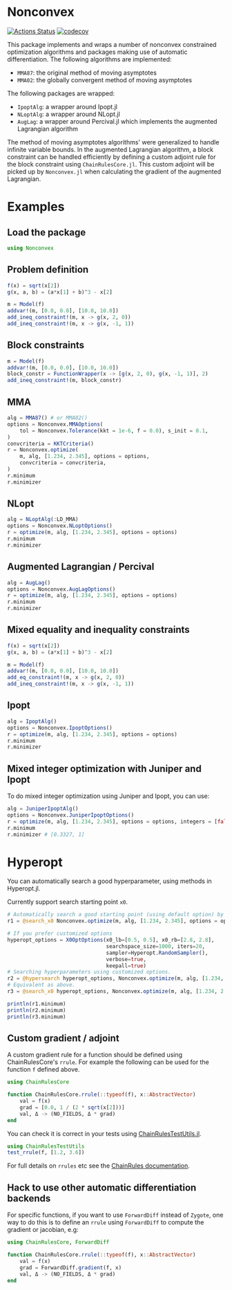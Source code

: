 # Nonconvex

[![Actions Status](https://github.com/mohamed82008/Nonconvex.jl/workflows/CI/badge.svg)](https://github.com/mohamed82008/Nonconvex.jl/actions)
[![codecov](https://codecov.io/gh/mohamed82008/Nonconvex.jl/branch/master/graph/badge.svg)](https://codecov.io/gh/mohamed82008/Nonconvex.jl)


This package implements and wraps a number of nonconvex constrained optimization algorithms and packages making use of automatic differentiation. The following algorithms are implemented:
- `MMA87`: the original method of moving asymptotes
- `MMA02`: the globally convergent method of moving asymptotes

The following packages are wrapped:
- `IpoptAlg`: a wrapper around Ipopt.jl
- `NLoptAlg`: a wrapper around NLopt.jl
- `AugLag`: a wrapper around Percival.jl which implements the augmented Lagrangian algorithm

The method of moving asymptotes algorithms' were generalized to handle infinite variable bounds. In the augmented Lagrangian algorithm, a block constraint can be handled efficiently by defining a custom adjoint rule for the block constraint using `ChainRulesCore.jl`. This custom adjoint will be picked up by `Nonconvex.jl` when calculating the gradient of the augmented Lagrangian.

# Examples

## Load the package

```julia
using Nonconvex
```

## Problem definition

```julia
f(x) = sqrt(x[2])
g(x, a, b) = (a*x[1] + b)^3 - x[2]

m = Model(f)
addvar!(m, [0.0, 0.0], [10.0, 10.0])
add_ineq_constraint!(m, x -> g(x, 2, 0))
add_ineq_constraint!(m, x -> g(x, -1, 1))
```

## Block constraints

```julia
m = Model(f)
addvar!(m, [0.0, 0.0], [10.0, 10.0])
block_constr = FunctionWrapper(x -> [g(x, 2, 0), g(x, -1, 1)], 2)
add_ineq_constraint!(m, block_constr)
```

## MMA

```julia
alg = MMA87() # or MMA02()
options = Nonconvex.MMAOptions(
    tol = Nonconvex.Tolerance(kkt = 1e-6, f = 0.0), s_init = 0.1,
)
convcriteria = KKTCriteria()
r = Nonconvex.optimize(
    m, alg, [1.234, 2.345], options = options,
    convcriteria = convcriteria,
)
r.minimum
r.minimizer
```

## NLopt

```julia
alg = NLoptAlg(:LD_MMA)
options = Nonconvex.NLoptOptions()
r = optimize(m, alg, [1.234, 2.345], options = options)
r.minimum
r.minimizer
```

## Augmented Lagrangian / Percival

```julia
alg = AugLag()
options = Nonconvex.AugLagOptions()
r = optimize(m, alg, [1.234, 2.345], options = options)
r.minimum
r.minimizer
```

## Mixed equality and inequality constraints

```julia
f(x) = sqrt(x[2])
g(x, a, b) = (a*x[1] + b)^3 - x[2]

m = Model(f)
addvar!(m, [0.0, 0.0], [10.0, 10.0])
add_eq_constraint!(m, x -> g(x, 2, 0))
add_ineq_constraint!(m, x -> g(x, -1, 1))
```

## Ipopt

```julia
alg = IpoptAlg()
options = Nonconvex.IpoptOptions()
r = optimize(m, alg, [1.234, 2.345], options = options)
r.minimum
r.minimizer
```

## Mixed integer optimization with Juniper and Ipopt

To do mixed integer optimization using Juniper and Ipopt, you can use:
```julia
alg = JuniperIpoptAlg()
options = Nonconvex.JuniperIpoptOptions()
r = optimize(m, alg, [1.234, 2.345], options = options, integers = [false, true])
r.minimum
r.minimizer # [0.3327, 1]
```

# Hyperopt

You can automatically search a good hyperparameter, using methods in Hyperopt.jl.

Currently support search starting point ```x0```.
```julia
# Automatically search a good starting point (using default option) by add an @search_x0 before optimize call. 
r1 = @search_x0 Nonconvex.optimize(m, alg, [1.234, 2.345], options = options, convcriteria = convcriteria)

# If you prefer customized options
hyperopt_options = X0OptOptions(x0_lb=[0.5, 0.5], x0_rb=[2.8, 2.8],
                                searchspace_size=1000, iters=20, 
                                sampler=Hyperopt.RandomSampler(), 
                                verbose=true,
                                keepall=true)
# Searching hyperparameters using customized options. 
r2 = @hypersearch hyperopt_options, Nonconvex.optimize(m, alg, [1.234, 2.345], options = options, convcriteria = convcriteria)
# Equivalent as above. 
r3 = @search_x0 hyperopt_options, Nonconvex.optimize(m, alg, [1.234, 2.345], options = options, convcriteria = convcriteria)

println(r1.minimum)
println(r2.minimum)
println(r3.minimum)
```

## Custom gradient / adjoint

A custom gradient rule for a function should be defined using ChainRulesCore's `rrule`.
For example the following can be used for the function `f` defined above.

```julia
using ChainRulesCore

function ChainRulesCore.rrule(::typeof(f), x::AbstractVector)
    val = f(x)
    grad = [0.0, 1 / (2 * sqrt(x[2]))]
    val, Δ -> (NO_FIELDS, Δ * grad)
end
```

You can check it is correct in your tests using [ChainRulesTestUtils.jl](https://github.com/JuliaDiff/ChainRulesTestUtils.jl/).
```julia
using ChainRulesTestUtils
test_rrule(f, [1.2, 3.6])
```

For full details on `rrules` etc see the [ChainRules documentation](https://juliadiff.org/ChainRulesCore.jl/stable/).

## Hack to use other automatic differentiation backends

For specific functions, if you want to use `ForwardDiff` instead of `Zygote`, one way to do this is to define an `rrule` using `ForwardDiff` to compute the gradient or jacobian, e.g:

```julia
using ChainRulesCore, ForwardDiff

function ChainRulesCore.rrule(::typeof(f), x::AbstractVector)
    val = f(x)
    grad = ForwardDiff.gradient(f, x)
    val, Δ -> (NO_FIELDS, Δ * grad)
end
```
